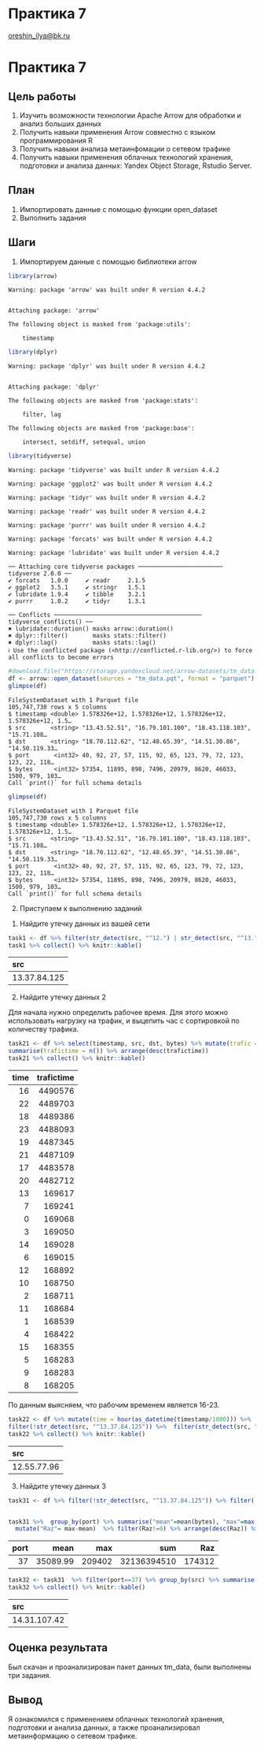 # Практика 7
oreshin_ilya@bk.ru

# Практика 7

## Цель работы

1.  Изучить возможности технологии Apache Arrow для обработки и анализ
    больших данных
2.  Получить навыки применения Arrow совместно с языком программирования
    R
3.  Получить навыки анализа метаинфомации о сетевом трафике
4.  Получить навыки применения облачных технологий хранения, подготовки
    и анализа данных: Yandex Object Storage, Rstudio Server.

## План

1.  Импортировать данные с помощью функции open_dataset
2.  Выполнить задания

## Шаги

1.  Импортируем данные с помощью библиотеки arrow

``` r
library(arrow)
```

    Warning: package 'arrow' was built under R version 4.4.2


    Attaching package: 'arrow'

    The following object is masked from 'package:utils':

        timestamp

``` r
library(dplyr)
```

    Warning: package 'dplyr' was built under R version 4.4.2


    Attaching package: 'dplyr'

    The following objects are masked from 'package:stats':

        filter, lag

    The following objects are masked from 'package:base':

        intersect, setdiff, setequal, union

``` r
library(tidyverse)
```

    Warning: package 'tidyverse' was built under R version 4.4.2

    Warning: package 'ggplot2' was built under R version 4.4.2

    Warning: package 'tidyr' was built under R version 4.4.2

    Warning: package 'readr' was built under R version 4.4.2

    Warning: package 'purrr' was built under R version 4.4.2

    Warning: package 'forcats' was built under R version 4.4.2

    Warning: package 'lubridate' was built under R version 4.4.2

    ── Attaching core tidyverse packages ──────────────────────── tidyverse 2.0.0 ──
    ✔ forcats   1.0.0     ✔ readr     2.1.5
    ✔ ggplot2   3.5.1     ✔ stringr   1.5.1
    ✔ lubridate 1.9.4     ✔ tibble    3.2.1
    ✔ purrr     1.0.2     ✔ tidyr     1.3.1

    ── Conflicts ────────────────────────────────────────── tidyverse_conflicts() ──
    ✖ lubridate::duration() masks arrow::duration()
    ✖ dplyr::filter()       masks stats::filter()
    ✖ dplyr::lag()          masks stats::lag()
    ℹ Use the conflicted package (<http://conflicted.r-lib.org/>) to force all conflicts to become errors

``` r
#download.file("https://storage.yandexcloud.net/arrow-datasets/tm_data.pqt",destfile = "tm_data.pqt")
df <- arrow::open_dataset(sources = "tm_data.pqt", format = "parquet")
glimpse(df)
```

    FileSystemDataset with 1 Parquet file
    105,747,730 rows x 5 columns
    $ timestamp <double> 1.578326e+12, 1.578326e+12, 1.578326e+12, 1.578326e+12, 1.5…
    $ src       <string> "13.43.52.51", "16.79.101.100", "18.43.118.103", "15.71.108…
    $ dst       <string> "18.70.112.62", "12.48.65.39", "14.51.30.86", "14.50.119.33…
    $ port       <int32> 40, 92, 27, 57, 115, 92, 65, 123, 79, 72, 123, 123, 22, 118…
    $ bytes      <int32> 57354, 11895, 898, 7496, 20979, 8620, 46033, 1500, 979, 103…
    Call `print()` for full schema details

``` r
glimpse(df)
```

    FileSystemDataset with 1 Parquet file
    105,747,730 rows x 5 columns
    $ timestamp <double> 1.578326e+12, 1.578326e+12, 1.578326e+12, 1.578326e+12, 1.5…
    $ src       <string> "13.43.52.51", "16.79.101.100", "18.43.118.103", "15.71.108…
    $ dst       <string> "18.70.112.62", "12.48.65.39", "14.51.30.86", "14.50.119.33…
    $ port       <int32> 40, 92, 27, 57, 115, 92, 65, 123, 79, 72, 123, 123, 22, 118…
    $ bytes      <int32> 57354, 11895, 898, 7496, 20979, 8620, 46033, 1500, 979, 103…
    Call `print()` for full schema details

2.  Приступаем к выполнению заданий

<!-- -->

1.  Найдите утечку данных из вашей сети

``` r
task1 <- df %>% filter(str_detect(src, "^12.") | str_detect(src, "^13.") | str_detect(src, "^14."))  %>% filter(!str_detect(dst, "^12.") & !str_detect(dst, "^13.") & !str_detect(dst, "^14."))  %>% group_by(src) %>% summarise("sum" = sum(bytes)) %>% arrange(desc(sum)) %>% head(1) %>% select(src) 
task1 %>% collect() %>% knitr::kable()
```

| src          |
|:-------------|
| 13.37.84.125 |

2.  Найдите утечку данных 2

Для начала нужно определить рабочее время. Для этого можно использовать
нагрузку на трафик, и выцепить час с сортировкой по количеству трафика.

``` r
task21 <- df %>% select(timestamp, src, dst, bytes) %>% mutate(trafic = (str_detect(src, "^((12|13|14)\\.)") & !str_detect(dst, "^((12|13|14)\\.)")),time = hour(as_datetime(timestamp/1000))) %>% filter(trafic == TRUE, time >= 0 & time <= 24) %>% group_by(time) %>%
summarise(trafictime = n()) %>% arrange(desc(trafictime))
task21 %>% collect() %>% knitr::kable()
```

| time | trafictime |
|-----:|-----------:|
|   16 |    4490576 |
|   22 |    4489703 |
|   18 |    4489386 |
|   23 |    4488093 |
|   19 |    4487345 |
|   21 |    4487109 |
|   17 |    4483578 |
|   20 |    4482712 |
|   13 |     169617 |
|    7 |     169241 |
|    0 |     169068 |
|    3 |     169050 |
|   14 |     169028 |
|    6 |     169015 |
|   12 |     168892 |
|   10 |     168750 |
|    2 |     168711 |
|   11 |     168684 |
|    1 |     168539 |
|    4 |     168422 |
|   15 |     168355 |
|    5 |     168283 |
|    9 |     168283 |
|    8 |     168205 |

По данным выясняем, что рабочим временем является 16-23.

``` r
task22 <- df %>% mutate(time = hour(as_datetime(timestamp/1000))) %>% 
filter(!str_detect(src, "^13.37.84.125")) %>%  filter(str_detect(src, "^12.") | str_detect(src, "^13.") | str_detect(src, "^14."))  %>% filter(!str_detect(dst, "^12.") | !str_detect(dst, "^13.") | !str_detect(dst, "^14."))  %>% filter(time >= 1 & time <= 15) %>%  group_by(src) %>% summarise("sum" = sum(bytes)) %>% arrange(desc(sum)) %>% head(1) %>% select(src) 
task22 %>% collect() %>% knitr::kable()
```

| src         |
|:------------|
| 12.55.77.96 |

3.  Найдите утечку данных 3

``` r
task31 <- df %>% filter(!str_detect(src, "^13.37.84.125")) %>% filter(!str_detect(src, "^12.55.77.96")) %>% filter(str_detect(src, "^12.") | str_detect(src, "^13.") | str_detect(src, "^14."))  %>% filter(!str_detect(dst, "^12.") & !str_detect(dst, "^13.") & !str_detect(dst, "^14."))  %>% select(src, bytes, port) 


task31 %>%  group_by(port) %>% summarise("mean"=mean(bytes), "max"=max(bytes), "sum" = sum(bytes)) %>% 
  mutate("Raz"= max-mean)  %>% filter(Raz!=0) %>% arrange(desc(Raz)) %>% head(1) %>% collect() %>% knitr::kable()
```

| port |     mean |    max |         sum |    Raz |
|-----:|---------:|-------:|------------:|-------:|
|   37 | 35089.99 | 209402 | 32136394510 | 174312 |

``` r
task32 <- task31  %>% filter(port==37) %>% group_by(src) %>% summarise("mean"=mean(bytes)) %>% arrange(desc(mean)) %>% head(1) %>% select(src)
task32 %>% collect() %>% knitr::kable()
```

| src          |
|:-------------|
| 14.31.107.42 |

## Оценка результата

Был скачан и проанализирован пакет данных tm_data, были выполнены три
задания.

## Вывод

Я ознакомился с применением облачных технологий хранения, подготовки и
анализа данных, а также проанализировал метаинформацию о сетевом
трафике.
